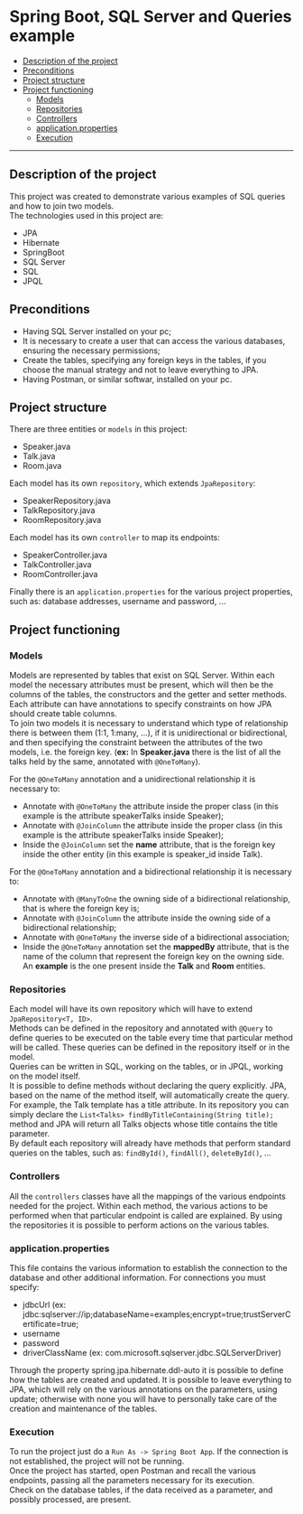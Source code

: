 # Spring Boot, SQL Server and Queries example
- [Description of the project](#description-of-the-project)
- [Preconditions](#preconditions)
- [Project structure](#project-structure)
- [Project functioning](#project-functioning)
  - [Models](#models)
  - [Repositories](#repositories)
  - [Controllers](#controllers)
  - [application.properties](#application-properties)
  - [Execution](#execution)

***

## Description of the project
This project was created to demonstrate various examples of SQL queries and how to join two models.  
The technologies used in this project are:
- JPA
- Hibernate
- SpringBoot
- SQL Server
- SQL
- JPQL


## Preconditions  
- Having SQL Server installed on your pc;
- It is necessary to create a user that can access the various databases, ensuring the necessary permissions;
- Create the tables, specifying any foreign keys in the tables, if you choose the manual strategy and not to leave everything to JPA.
- Having Postman, or similar softwar, installed on your pc.


## Project structure
There are three entities or `models` in this project:  
- Speaker.java
- Talk.java
- Room.java
  
Each model has its own `repository`, which extends `JpaRepository`:
- SpeakerRepository.java
- TalkRepository.java
- RoomRepository.java

Each model has its own `controller` to map its endpoints:
- SpeakerController.java
- TalkController.java
- RoomController.java
 

Finally there is an `application.properties` for the various project properties, such as: database addresses, username and password, ...

## Project functioning
### Models
Models are represented by tables that exist on SQL Server. Within each model the necessary attributes must be present, which will then be the columns of the tables, the constructors and the getter and setter methods.  
Each attribute can have annotations to specify constraints on how JPA should create table columns.  
To join two models it is necessary to understand which type of relationship there is between them (1:1, 1:many, ...), if it is unidirectional or bidirectional, and then specifying the constraint between the attributes of the two models, i.e. the foreign key. (**ex:** In **Speaker.java** there is the list of all the talks held by the same, annotated with `@OneToMany`).  

For the `@OneToMany` annotation and a unidirectional relationship it is necessary to:
- Annotate with `@OneToMany` the attribute inside the proper class (in this example is the attribute speakerTalks inside Speaker); 
- Annotate with `@JoinColumn` the attribute inside the proper class (in this example is the attribute speakerTalks inside Speaker); 
- Inside the `@JoinColumn` set the **name** attribute, that is the foreign key inside the other entity (in this example is speaker_id inside Talk). 

For the `@OneToMany` annotation and a bidirectional relationship it is necessary to:  
- Annotate with `@ManyToOne` the owning side of a bidirectional relationship, that is where the foreign key is;
- Annotate with `@JoinColumn` the attribute inside the owning side of a bidirectional relationship;
- Annotate with `@OneToMany` the inverse side of a bidirectional association;
- Inside the `@OneToMany` annotation set the **mappedBy** attribute, that is the name of the column that represent the foreign key on the owning side.  
An **example** is the one present inside the **Talk** and **Room** entities.

### Repositories
Each model will have its own repository which will have to extend `JpaRepository<T, ID>`.  
Methods can be defined in the repository and annotated with `@Query` to define queries to be executed on the table every time that particular method will be called. These queries can be defined in the repository itself or in the model.  
Queries can be written in SQL, working on the tables, or in JPQL, working on the model itself.  
It is possible to define methods without declaring the query explicitly. JPA, based on the name of the method itself, will automatically create the query. For example, the Talk template has a title attribute. In its repository you can simply declare the `List<Talks> findByTitleContaining(String title);` method and JPA will return all Talks objects whose title contains the title parameter.  
By default each repository will already have methods that perform standard queries on the tables, such as: `findById()`, `findAll()`, `deleteById()`, ...  

### Controllers
All the `controllers` classes have all the mappings of the various endpoints needed for the project. Within each method, the various actions to be performed when that particular endpoint is called are explained.
By using the repositories it is possible to perform actions on the various tables.

### application.properties
This file contains the various information to establish the connection to the database and other additional information.
For connections you must specify:
- jdbcUrl (ex: jdbc:sqlserver://ip;databaseName=examples;encrypt=true;trustServerCertificate=true;
- username
- password
- driverClassName (ex: com.microsoft.sqlserver.jdbc.SQLServerDriver)

Through the property spring.jpa.hibernate.ddl-auto it is possible to define how the tables are created and updated. It is possible to leave everything to JPA, which will rely on the various annotations on the parameters, using update; otherwise with none you will have to personally take care of the creation and maintenance of the tables.

### Execution
To run the project just do a `Run As -> Spring Boot App`. If the connection is not established, the project will not be running.  
Once the project has started, open Postman and recall the various endpoints, passing all the parameters necessary for its execution.  
Check on the database tables, if the data received as a parameter, and possibly processed, are present.
